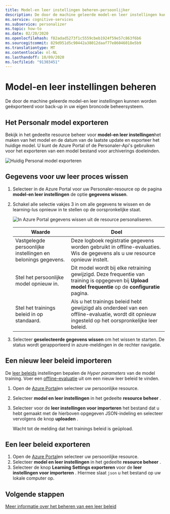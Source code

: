 ```yaml
---
title: Model-en leer instellingen beheren-persoonlijker
description: De door de machine geleerde model-en leer instellingen kunnen worden geëxporteerd voor back-up in uw eigen broncode beheersysteem.
ms.service: cognitive-services
ms.subservice: personalizer
ms.topic: how-to
ms.date: 02/20/2020
ms.openlocfilehash: f82adad5273f1c5559cbeb1924f59e57c863f6b6
ms.sourcegitcommit: 829d951d5c90442a38012daaf77e86046018e5b9
ms.translationtype: MT
ms.contentlocale: nl-NL
ms.lasthandoff: 10/09/2020
ms.locfileid: "91303451"
---
```

# <a name="how-to-manage-model-and-learning-settings"></a>Model-en leer instellingen beheren

De door de machine geleerde model-en leer instellingen kunnen worden geëxporteerd voor back-up in uw eigen broncode beheersysteem.

## <a name="export-the-personalizer-model"></a>Het Personalr model exporteren

Bekijk in het gedeelte resource beheer voor **model-en leer instellingen**het maken van het model en de datum van de laatste update en exporteer het huidige model. U kunt de Azure Portal of de Personaler-Api's gebruiken voor het exporteren van een model bestand voor archiverings doeleinden.

![Huidig Personal model exporteren](media/settings/export-current-personalizer-model.png)

## <a name="clear-data-for-your-learning-loop"></a>Gegevens voor uw leer proces wissen

1. Selecteer in de Azure Portal voor uw Personaler-resource op de pagina **model-en leer instellingen** de optie **gegevens wissen**.
1. Schakel alle selectie vakjes 3 in om alle gegevens te wissen en de learning-lus opnieuw in te stellen op de oorspronkelijke staat.

    ![In Azure Portal gegevens wissen uit de resource personaliseren.](./media/settings/clear-data-from-personalizer-resource.png)

    |Waarde|Doel|
    |--|--|
    |Vastgelegde persoonlijke instellingen en belonings gegevens.|Deze logboek registratie gegevens worden gebruikt in offline-evaluaties. Wis de gegevens als u uw resource opnieuw instelt.|
    |Stel het persoonlijke model opnieuw in.|Dit model wordt bij elke retraining gewijzigd. Deze frequentie van training is opgegeven bij **Upload model frequentie** op de **configuratie** pagina. |
    |Stel het trainings beleid in op standaard.|Als u het trainings beleid hebt gewijzigd als onderdeel van een offline-evaluatie, wordt dit opnieuw ingesteld op het oorspronkelijke leer beleid.|

1. Selecteer **geselecteerde gegevens wissen** om het wissen te starten. De status wordt gerapporteerd in azure-meldingen in de rechter navigatie.

## <a name="import-a-new-learning-policy"></a>Een nieuw leer beleid importeren

De [leer beleids](concept-active-learning.md#understand-learning-policy-settings) instellingen bepalen de _Hyper parameters_ van de model training. Voer een [offline-evaluatie](how-to-offline-evaluation.md) uit om een nieuw leer beleid te vinden.

1. Open de [Azure Portal](https://portal.azure.com)en selecteer uw persoonlijke resource.
1. Selecteer **model en leer instellingen** in het gedeelte **resource beheer** .
1. Selecteer voor de **leer instellingen voor importeren** het bestand dat u hebt gemaakt met de hierboven opgegeven JSON-indeling en selecteer vervolgens de knop **uploaden** .

    Wacht tot de melding dat het trainings beleid is geüpload.

## <a name="export-a-learning-policy"></a>Een leer beleid exporteren

1. Open de [Azure Portal](https://portal.azure.com)en selecteer uw persoonlijke resource.
1. Selecteer **model en leer instellingen** in het gedeelte **resource beheer** .
1. Selecteer de knop **Learning Settings exporteren** voor de **leer instellingen voor importeren** . Hiermee slaat `json` u het bestand op uw lokale computer op.

## <a name="next-steps"></a>Volgende stappen

[Meer informatie over het beheren van een leer beleid](how-to-manage-model.md)
